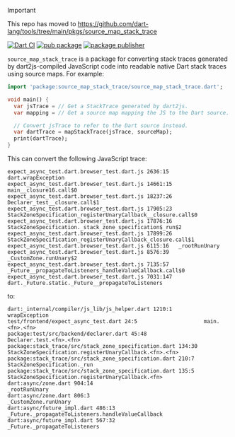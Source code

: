 > [!IMPORTANT]  
> This repo has moved to https://github.com/dart-lang/tools/tree/main/pkgs/source_map_stack_trace


[![Dart CI](https://github.com/dart-lang/source_map_stack_trace/actions/workflows/test-package.yml/badge.svg)](https://github.com/dart-lang/source_map_stack_trace/actions/workflows/test-package.yml)
[![pub package](https://img.shields.io/pub/v/source_map_stack_trace.svg)](https://pub.dev/packages/source_map_stack_trace)
[![package publisher](https://img.shields.io/pub/publisher/source_map_stack_trace.svg)](https://pub.dev/packages/source_map_stack_trace/publisher)

`source_map_stack_trace` is a package for converting stack traces generated by
dart2js-compiled JavaScript code into readable native Dart stack traces using
source maps. For example:

```dart
import 'package:source_map_stack_trace/source_map_stack_trace.dart';

void main() {
  var jsTrace = // Get a StackTrace generated by dart2js.
  var mapping = // Get a source map mapping the JS to the Dart source.

  // Convert jsTrace to refer to the Dart source instead.
  var dartTrace = mapStackTrace(jsTrace, sourceMap);
  print(dartTrace);
}
```

This can convert the following JavaScript trace:

```
expect_async_test.dart.browser_test.dart.js 2636:15   dart.wrapException
expect_async_test.dart.browser_test.dart.js 14661:15  main__closure16.call$0
expect_async_test.dart.browser_test.dart.js 18237:26  Declarer_test__closure.call$1
expect_async_test.dart.browser_test.dart.js 17905:23  StackZoneSpecification_registerUnaryCallback__closure.call$0
expect_async_test.dart.browser_test.dart.js 17876:16  StackZoneSpecification._stack_zone_specification$_run$2
expect_async_test.dart.browser_test.dart.js 17899:26  StackZoneSpecification_registerUnaryCallback_closure.call$1
expect_async_test.dart.browser_test.dart.js 6115:16   _rootRunUnary
expect_async_test.dart.browser_test.dart.js 8576:39   _CustomZone.runUnary$2
expect_async_test.dart.browser_test.dart.js 7135:57   _Future__propagateToListeners_handleValueCallback.call$0
expect_async_test.dart.browser_test.dart.js 7031:147  dart._Future.static._Future__propagateToListeners
```

to:

```
dart:_internal/compiler/js_lib/js_helper.dart 1210:1          wrapException
test/frontend/expect_async_test.dart 24:5                     main.<fn>.<fn>
package:test/src/backend/declarer.dart 45:48                  Declarer.test.<fn>.<fn>
package:stack_trace/src/stack_zone_specification.dart 134:30  StackZoneSpecification.registerUnaryCallback.<fn>.<fn>
package:stack_trace/src/stack_zone_specification.dart 210:7   StackZoneSpecification._run
package:stack_trace/src/stack_zone_specification.dart 135:5   StackZoneSpecification.registerUnaryCallback.<fn>
dart:async/zone.dart 904:14                                   _rootRunUnary
dart:async/zone.dart 806:3                                    _CustomZone.runUnary
dart:async/future_impl.dart 486:13                            _Future._propagateToListeners.handleValueCallback
dart:async/future_impl.dart 567:32                            _Future._propagateToListeners
```

